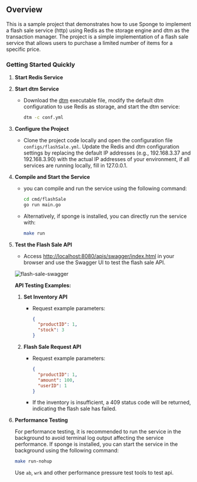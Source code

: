 
## Overview

This is a sample project that demonstrates how to use Sponge to implement a flash sale service (http) using Redis as the storage engine and dtm as the transaction manager. The project is a simple implementation of a flash sale service that allows users to purchase a limited number of items for a specific price.

### Getting Started Quickly

1. **Start Redis Service**

2. **Start dtm Service**
    - Download the [dtm](https://github.com/dtm-labs/dtm/releases/tag/v1.18.0) executable file, modify the default dtm configuration to use Redis as storage, and start the dtm service:
      ```bash
      dtm -c conf.yml
      ```

3. **Configure the Project**
    - Clone the project code locally and open the configuration file `configs/flashSale.yml`. Update the Redis and dtm configuration settings by replacing the default IP addresses (e.g., 192.168.3.37 and 192.168.3.90) with the actual IP addresses of your environment,  if all services are running locally, fill in 127.0.0.1.

4. **Compile and Start the Service**
    - you can compile and run the service using the following command:
      ```bash
      cd cmd/flashSale
      go run main.go
      ```
    - Alternatively, if sponge is installed, you can directly run the service with:
      ```bash
      make run
      ```

5. **Test the Flash Sale API**
    - Access [http://localhost:8080/apis/swagger/index.html](http://localhost:8080/apis/swagger/index.html) in your browser and use the Swagger UI to test the flash sale API.

   ![flash-sale-swagger](https://raw.githubusercontent.com/zhufuyi/sponge_examples/main/assets/flash-sale-swagger.png)

   **API Testing Examples:**

    1. **Set Inventory API**
        - Request example parameters:
          ```json
          {
            "productID": 1,
            "stock": 3
          }
          ```

    2. **Flash Sale Request API**
        - Request example parameters:
          ```json
          {
            "productID": 1,
            "amount": 100,
            "userID": 1
          }
          ```
        - If the inventory is insufficient, a 409 status code will be returned, indicating the flash sale has failed.

6. **Performance Testing**

   For performance testing, it is recommended to run the service in the background to avoid terminal log output affecting the service performance. If sponge is installed, you can start the service in the background using the following command:
   ```bash
   make run-nohup
   ```

   Use `ab`, `wrk` and other performance pressure test tools to test api.
